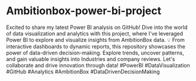 # Ambitionbox-power-bi-project
Excited to share my latest Power BI analysis on GitHub! 
Dive into the world of data visualization and analytics with this project, where I've leveraged Power BI to explore and visualize insights from AmbitionBox data. 💡 From interactive dashboards to dynamic reports, this repository showcases the power of data-driven decision-making. Explore trends, uncover patterns, and gain valuable insights into Industries and company reviews. Let's collaborate and drive innovation through data! 
#PowerBI #DataVisualization #GitHub #Analytics #AmbitionBox #DataDrivenDecisionMaking

